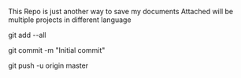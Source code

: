 This Repo is just another way to save my documents
Attached will be multiple projects in different language


git add --all

git commit -m "Initial commit"

git push -u origin master
